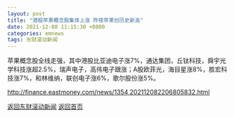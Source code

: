 ```yaml
---
layout: post
title: "港股苹果概念股集体上涨 昨夜苹果创历史新高"
date: 2021-12-08 11:15:30 +0800
categories: emnews
tags: 东财滚动新闻
---
```


苹果概念股全线走强，其中港股比亚迪电子涨7%，通达集团，丘钛科技，舜宇光学科技涨超2.5%，瑞声电子，高伟电子跟涨；A股欧菲光，海目星涨8%，胜宏科技涨7%，和林维纳，联创电子涨6%，歌尔股份涨5%。

<http://finance.eastmoney.com/news/1354,202112082206805832.html>

[返回东财滚动新闻](//finews.withounder.com/emnews/)
[返回首页](//finews.withounder.com/)